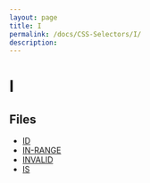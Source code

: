 ```yaml
---
layout: page
title: I
permalink: /docs/CSS-Selectors/I/
description: 
---
```


# I



## Files
* [ID](/compare.html2pdf.tools/docs/CSS-Selectors/I/id.html)
* [IN-RANGE](/compare.html2pdf.tools/docs/CSS-Selectors/I/in-range.html)
* [INVALID](/compare.html2pdf.tools/docs/CSS-Selectors/I/invalid.html)
* [IS](/compare.html2pdf.tools/docs/CSS-Selectors/I/is.html)


